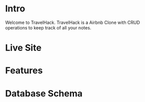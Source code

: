 # Intro
Welcome to TravelHack. TravelHack is a Airbnb Clone with CRUD operations to keep track of all your notes. 

# Live Site

# Features

# Database Schema
